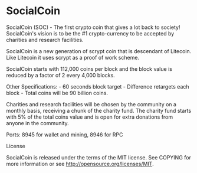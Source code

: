 SocialCoin
==========

SocialCoin (SOC) - The first crypto coin that gives a lot back to society!
SocialCoin's vision is to be the #1 crypto-currency to be accepted by charities and research facilities.

SocialCoin is a new generation of scrypt coin that is descendant of Litecoin. Like Litecoin it uses scrypt as a proof of work scheme.

SocialCoin starts with 112,000 coins per block and the block value is reduced by a factor of 2 every 4,000 blocks.

Other Specifications: - 60 seconds block target - Difference retargets each block - Total coins will be 90 billion coins.

Charities and research facilities will be chosen by the community on a monthly basis, receiving a chunk of the charity fund.
The charity fund starts with 5% of the total coins value and is open for extra donations from anyone in the community.

Ports: 8945 for wallet and mining, 8946 for RPC

License

SocialCoin is released under the terms of the MIT license. See COPYING for more information or see http://opensource.org/licenses/MIT.
